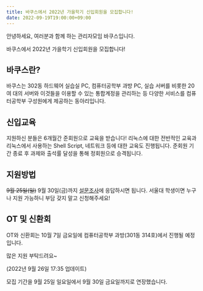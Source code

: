 ```yaml
---
title: 바쿠스에서 2022년 가을학기 신입회원을 모집합니다!
date: 2022-09-19T19:00:00+09:00
---
```


안녕하세요, 여러분과 함께 하는 관리자모임 바쿠스입니다.

바쿠스에서 2022년 가을학기 신입회원을 모집합니다!

## 바쿠스란?

바쿠스는 302동 하드웨어 실습실 PC, 컴퓨터공학부 과방 PC, 실습 서버를 비롯한 20여 대의 서버와 이것들을 이용할 수 있는 통합계정을 관리하는 등 다양한 서비스를 컴퓨터공학부 구성원에게 제공하는 동아리입니다.

## 신입교육

지원하신 분들은 6개월간 준회원으로 교육을 받습니다! 리눅스에 대한 전반적인 교육과 리눅스에서 사용하는 Shell Script, 네트워크 등에 대한 교육도 진행됩니다. 준회원 기간 종료 후 과제와 출석률 달성을 통해 정회원으로 승격됩니다.

## 지원방법

~~9월 25일(일)~~ 9월 30일(금)까지 [설문조사](https://forms.gle/PBfrk3PJmCHZgtHN7)에 응답하시면 됩니다. 서울대 학생이면 누구나 지원 가능하니 부담 갖지 말고 신청해주세요!

## OT 및 신환회

OT와 신환회는 10월 7일 금요일에 컴퓨터공학부 과방(301동 314호)에서 진행될 예정입니다.

많은 지원 부탁드려요~

(2022년 9월 26일 17:35 업데이트)

모집 기간을 9월 25일 일요일에서 9월 30일 금요일까지로 연장했습니다.
